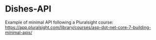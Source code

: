 # Dishes-API
Example of minimal API following a Pluralsight course: https://app.pluralsight.com/library/courses/asp-dot-net-core-7-building-minimal-apis/

